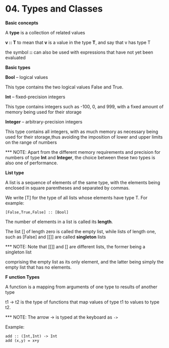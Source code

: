 # 04. Types and Classes
**Basic concepts **

A **type** is a collection of related values

**v :: T** to mean that **v** is a value in the type **T**, and say that v has type T

the symbol **::** can also be used with expressions that have not yet been evaluated

**Basic types**

**Bool** – logical values

This type contains the two logical values False and True.

**Int** – fixed-precision integers

This type contains integers such as -100, 0, and 999, with a fixed amount of memory being used for their storage

**Integer** – arbitrary-precision integers

This type contains all integers, with as much memory as necessary being used for their storage,thus avoiding the imposition of lower and upper limits on the range of numbers

*** NOTE: Apart from the different memory requirements and precision for numbers of type **Int** and **Integer**, the choice between these two types is also one of performance.

**List type**

A list is a sequence of elements of the same type, with the elements being enclosed in square parentheses and separated by commas.

We write [T] for the type of all lists whose elements have type T. For example:

```
[False,True,False] :: [Bool]
```

The number of elements in a list is called its **length**.

The list [] of length zero is called the empty list, while lists of length one, such as [False] and [[]] are called **singleton** lists

*** NOTE: Note that [[]] and [] are different lists, the former being a singleton list

comprising the empty list as its only element, and the latter being simply the empty list that has no elements.

**F unction Types**

A function is a mapping from arguments of one type to results of another type

t1 → t2 is the type of functions that map values of type t1 to values to type t2.

*** NOTE: The arrow → is typed at the keyboard as ```->```

Example:
```
add :: (Int,Int) -> Int
add (x,y) = x+y
```
